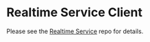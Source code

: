 # Realtime Service Client

Please see the [Realtime Service](https://github.com/socketstream/realtime-service) repo for details.
